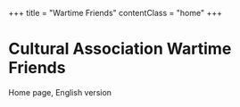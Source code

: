+++
title = "Wartime Friends"
contentClass = "home"
+++

# Cultural Association Wartime Friends

Home page, English version